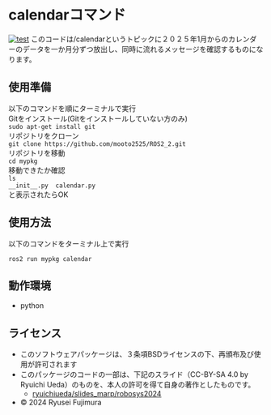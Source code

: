 # calendarコマンド
[![test](https://github.com/mooto2525/ROS2_2/actions/workflows/test.yml/badge.svg)](https://github.com/mooto2525/ROS2_2/actions/workflows/test.yml)
このコードは/calendarというトピックに２０２５年1月からのカレンダーのデータを一か月分ずつ放出し、同時に流れるメッセージを確認するものになります。  

## 使用準備
以下のコマンドを順にターミナルで実行  
Gitをインストール(Gitをインストールしていない方のみ)  
```sudo apt-get install git```  
リポジトリをクローン  
```git clone https://github.com/mooto2525/ROS2_2.git```  
リポジトリを移動  
```cd mypkg```  
移動できたか確認  
```ls```  
```__init__.py  calendar.py```  
と表示されたらOK  
## 使用方法
以下のコマンドをターミナル上で実行  
```
ros2 run mypkg calendar
```  
## 動作環境
- python

## ライセンス
  
- このソフトウェアパッケージは、３条項BSDライセンスの下、再頒布及び使用が許可されます
- このパッケージのコードの一部は、下記のスライド（CC-BY-SA 4.0 by Ryuichi Ueda）のものを、本人の許可を得て自身の著作としたものです。
  - [ryuichiueda/slides_marp/robosys2024](https://github.com/ryuichiueda/slides_marp/tree/master/robosys2024)
- © 2024 Ryusei Fujimura
